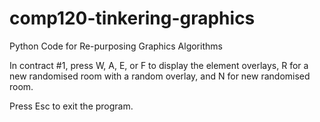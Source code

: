 # comp120-tinkering-graphics
Python Code for Re-purposing Graphics Algorithms

In contract #1, press W, A, E, or F to display the element overlays, R for a new randomised room with a random overlay, and N for new randomised room.

Press Esc to exit the program.

